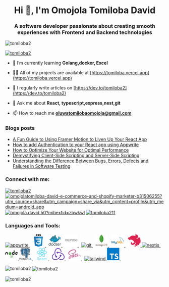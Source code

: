 <h1 align="center">Hi 👋, I'm Omojola Tomiloba David</h1>
<h3 align="center">A software developer passionate about creating smooth experiences with Frontend and Backend technologies</h3>

<p align="left"> <img src="https://komarev.com/ghpvc/?username=tomiloba2&label=Profile%20views&color=0e75b6&style=flat" alt="tomiloba2" /> </p>

<p align="left"> <a href="https://github.com/ryo-ma/github-profile-trophy"><img src="https://github-profile-trophy.vercel.app/?username=tomiloba2" alt="tomiloba2" /></a> </p>

- 🌱 I’m currently learning **Golang,docker, Excel**

- 👨‍💻 All of my projects are available at [https://tomiloba.vercel.app](https://tomiloba.vercel.app)

- 📝 I regularly write articles on [https://dev.to/tomiloba2](https://dev.to/tomiloba2)

- 💬 Ask me about **React, typescript,express,nest,git**

- 📫 How to reach me **oluwatomilobaomojola@gmail.com**

### Blogs posts
<!-- BLOG-POST-LIST:START -->
- [A Fun Guide to Using Framer Motion to Liven Up Your React App](https://dev.to/tomiloba2/a-fun-guide-to-using-framer-motion-to-liven-up-your-react-app-51n4)
- [How to add Authentication to your React app using Appwrite](https://dev.to/tomiloba2/how-to-add-authentication-to-your-react-app-using-appwrite-908)
- [How to Optimize Your Website for Optimal Performance](https://dev.to/tomiloba2/how-to-optimize-your-website-for-optimal-performance-466n)
- [Demystifying Client-Side Scripting and Server-Side Scripting](https://dev.to/tomiloba2/demystifying-client-side-scripting-and-server-side-scripting-49bi)
- [Understanding the Difference Between Bugs, Errors, Defects and Failures in Software Testing](https://dev.to/tomiloba2/understanding-the-difference-between-bugs-errors-defects-and-failures-in-software-testing-eje)
<!-- BLOG-POST-LIST:END -->

<h3 align="left">Connect with me:</h3>
<p align="left">
<a href="https://dev.to/tomiloba2" target="blank"><img align="center" src="https://raw.githubusercontent.com/rahuldkjain/github-profile-readme-generator/master/src/images/icons/Social/devto.svg" alt="tomiloba2" height="30" width="40" /></a>
<a href="https://linkedin.com/in/omojolatomiloba-david-e-commerce-and-shopify-marketer-b31506255?utm_source=share&utm_campaign=share_via&utm_content=profile&utm_medium=android_app" target="blank"><img align="center" src="https://raw.githubusercontent.com/rahuldkjain/github-profile-readme-generator/master/src/images/icons/Social/linked-in-alt.svg" alt="omojolatomiloba-david-e-commerce-and-shopify-marketer-b31506255?utm_source=share&utm_campaign=share_via&utm_content=profile&utm_medium=android_app" height="30" width="40" /></a>
<a href="https://fb.com/omojola.david.50?mibextid=zbwkwl" target="blank"><img align="center" src="https://raw.githubusercontent.com/rahuldkjain/github-profile-readme-generator/master/src/images/icons/Social/facebook.svg" alt="omojola.david.50?mibextid=zbwkwl" height="30" width="40" /></a>
<a href="https://instagram.com/tomiloba211" target="blank"><img align="center" src="https://raw.githubusercontent.com/rahuldkjain/github-profile-readme-generator/master/src/images/icons/Social/instagram.svg" alt="tomiloba211" height="30" width="40" /></a>
</p>

<h3 align="left">Languages and Tools:</h3>
<p align="left"> 
<a href="https://appwrite.io" target="_blank" rel="noreferrer"> <img src="https://www.vectorlogo.zone/logos/appwriteio/appwriteio-icon.svg" alt="appwrite" width="40" height="40"/> 
</a> &nbsp;
 <a href="https://www.w3schools.com/css/" target="_blank" rel="noreferrer"> <img src="https://raw.githubusercontent.com/devicons/devicon/master/icons/css3/css3-original-wordmark.svg" alt="css3" width="40" height="40"/> 
</a> &nbsp;
<a href="https://www.docker.com/" target="_blank" rel="noreferrer"> <img src="https://raw.githubusercontent.com/devicons/devicon/master/icons/docker/docker-original-wordmark.svg" alt="docker" width="40" height="40"/>
 </a> &nbsp;
 <a href="https://expressjs.com" target="_blank" rel="noreferrer"> <img src="https://raw.githubusercontent.com/devicons/devicon/master/icons/express/express-original-wordmark.svg" alt="express" width="40" height="40"/> 
 </a> &nbsp;
 <a href="https://git-scm.com/" target="_blank" rel="noreferrer"> <img src="https://www.vectorlogo.zone/logos/git-scm/git-scm-icon.svg" alt="git" width="40" height="40"/> 
</a> &nbsp;
<a href="https://www.mongodb.com/" target="_blank" rel="noreferrer"> <img src="https://raw.githubusercontent.com/devicons/devicon/master/icons/mongodb/mongodb-original-wordmark.svg" alt="mongodb" width="40" height="40"/> 
</a> &nbsp;
<a href="https://www.mysql.com/" target="_blank" rel="noreferrer"> <img src="https://raw.githubusercontent.com/devicons/devicon/master/icons/mysql/mysql-original-wordmark.svg" alt="mysql" width="40" height="40"/> 
</a>&nbsp;
 <a href="https://nestjs.com/" target="_blank" rel="noreferrer"> <img src="https://raw.githubusercontent.com/devicons/devicon/master/icons/nestjs/nestjs-plain.svg" alt="nestjs" width="40" height="40"/> </a> <a href="https://nextjs.org/" target="_blank" rel="noreferrer"> <img src="https://cdn.worldvectorlogo.com/logos/nextjs-2.svg" alt="nextjs" width="40" height="40"/>
 </a> &nbsp;
<a href="https://nodejs.org" target="_blank" rel="noreferrer"> <img src="https://raw.githubusercontent.com/devicons/devicon/master/icons/nodejs/nodejs-original-wordmark.svg" alt="nodejs" width="40" height="40"/> 
</a>
 <a href="https://www.postgresql.org" target="_blank" rel="noreferrer"> <img src="https://raw.githubusercontent.com/devicons/devicon/master/icons/postgresql/postgresql-original-wordmark.svg" alt="postgresql" width="40" height="40"/> 
</a>&nbsp;
 <a href="https://reactjs.org/" target="_blank" rel="noreferrer"> <img src="https://raw.githubusercontent.com/devicons/devicon/master/icons/react/react-original-wordmark.svg" alt="react" width="40" height="40"/>
  </a> &nbsp;
<a href="https://redux.js.org" target="_blank" rel="noreferrer"> <img src="https://raw.githubusercontent.com/devicons/devicon/master/icons/redux/redux-original.svg" alt="redux" width="40" height="40"/> 
</a> &nbsp;
<a href="https://sass-lang.com" target="_blank" rel="noreferrer"> <img src="https://raw.githubusercontent.com/devicons/devicon/master/icons/sass/sass-original.svg" alt="sass" width="40" height="40"/> 
</a> &nbsp;
 <a href="https://tailwindcss.com/" target="_blank" rel="noreferrer"> <img src="https://www.vectorlogo.zone/logos/tailwindcss/tailwindcss-icon.svg" alt="tailwind" width="40" height="40"/> </a> <a href="https://www.typescriptlang.org/" target="_blank" rel="noreferrer"> <img src="https://raw.githubusercontent.com/devicons/devicon/master/icons/typescript/typescript-original.svg" alt="typescript" width="40" height="40"/>
  </a>&nbsp;
  </p>

<p><img align="left" src="https://github-readme-stats.vercel.app/api/top-langs?username=tomiloba2&show_icons=true&locale=en&layout=compact" alt="tomiloba2" /></p>

<p>&nbsp;<img align="center" src="https://github-readme-stats.vercel.app/api?username=tomiloba2&show_icons=true&locale=en" alt="tomiloba2" /></p>

<p><img align="center" src="https://github-readme-streak-stats.herokuapp.com/?user=tomiloba2&" alt="tomiloba2" /></p>
